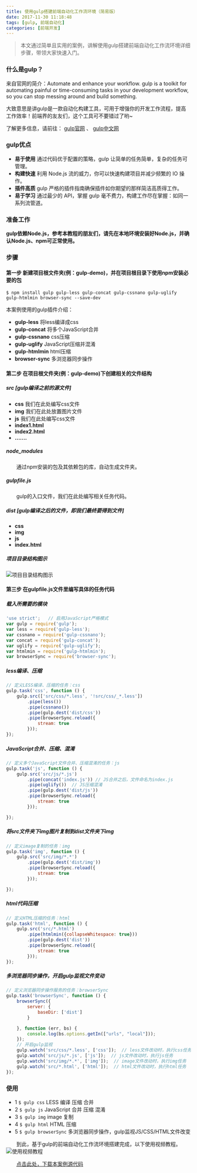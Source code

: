 ```yaml
---
title: 使用gulp搭建前端自动化工作流环境（简易版）
date: 2017-11-30 11:18:48
tags: [gulp, 前端自动化]
categories: [前端开发]
---
```

> 本文通过简单且实用的案例，讲解使用gulp搭建前端自动化工作流环境详细步骤，带领大家快速入门。

### 什么是gulp？
来自官网的简介：Automate and enhance your workflow. gulp is a toolkit for automating painful or time-consuming tasks in your development workflow, so you can stop messing around and build something.  

大致意思是讲gulp是一款自动化构建工具，可用于增强你的开发工作流程，提高工作效率！前端界的友友们，这个工具可不要错过了哟~

了解更多信息，请前往： [gulp官网](https://gulpjs.com/) 、 [gulp中文网](http://www.gulpjs.com.cn/)  


### gulp优点
- **易于使用** 通过代码优于配置的策略，gulp 让简单的任务简单，复杂的任务可管理。
- **构建快速** 利用 Node.js 流的威力，你可以快速构建项目并减少频繁的 IO 操作。
- **插件高质** gulp 严格的插件指南确保插件如你期望的那样简洁高质得工作。
- **易于学习** 通过最少的 API，掌握 gulp 毫不费力，构建工作尽在掌握：如同一系列流管道。

### 准备工作

**gulp依赖Node.js，参考本教程的朋友们，请先在本地环境安装好Node.js，并确认Node.js、npm可正常使用。**

### 步骤
#### 第一步 新建项目根文件夹(例：gulp-demo)，并在项目根目录下使用npm安装必要的包
```
$ npm install gulp gulp-less gulp-concat gulp-cssnano gulp-uglify gulp-htmlmin browser-sync --save-dev
```

本案例使用的gulp插件介绍：
- **gulp-less** 将less编译成css
- **gulp-concat** 将多个JavaScript合并
- **gulp-cssnano** css压缩
- **gulp-uglify** JavaScript压缩并混淆
- **gulp-htmlmin** html压缩
- **browser-sync** 多浏览器同步操作


#### 第二步 在项目根文件夹(例：gulp-demo)下创建相关的文件结构
##### src [gulp编译之前的源文件]
- **css** 我们在此处编写css文件
- **img** 我们在此处放置图片文件
- **js** 我们在此处编写css文件
- **index1.html** 
- **index2.html**
- **.......**

##### node_modules 
&emsp;&emsp;通过npm安装的包及其依赖包的库，自动生成文件夹。

##### gulpfile.js 
&emsp;&emsp;gulp的入口文件，我们在此处编写相关任务代码。

##### dist [gulp编译之后的文件，即我们最终要得到文件]
- **css** 
- **img**
- **js**
- **index.html**

##### 项目目录结构图示
![项目目录结构图示](http://ojzaff7fe.bkt.clouddn.com/gulp%E7%9B%AE%E5%BD%95%E7%BB%93%E6%9E%84.jpg)

#### 第三步 在gulpfile.js文件里编写具体的任务代码
##### 载入所需要的模块
```javascript
'use strict';   // 启用JavaScript严格模式 
var gulp = require('gulp');
var less = require('gulp-less');
var cssnano = require('gulp-cssnano');
var concat = require('gulp-concat');
var uglify = require('gulp-uglify');
var htmlmin = require('gulp-htmlmin');
var browserSync = require('browser-sync');
```

##### less编译、压缩
```javascript
// 定义LESS编译、压缩的任务：css
gulp.task('css', function () {
    gulp.src(['src/css/*.less', '!src/css/_*.less'])
        .pipe(less())
        .pipe(cssnano())
        .pipe(gulp.dest('dist/css'))
        .pipe(browserSync.reload({
            stream: true
        }));
});
```

##### JavaScript合并、压缩、混淆
```javascript
// 定义多个JavaScript文件合并、压缩混淆的任务：js
gulp.task('js', function () {
    gulp.src('src/js/*.js')
        .pipe(concat('index.js')) // JS合并之后，文件命名为index.js
        .pipe(uglify())  // JS压缩混淆
        .pipe(gulp.dest('dist/js'))
        .pipe(browserSync.reload({
            stream: true
        }));

});
```

##### 将src文件夹下img图片复制到dist文件夹下img
```javascript
// 定义image复制的任务：img
gulp.task('img', function () {
    gulp.src('src/img/*.*')
        .pipe(gulp.dest('dist/img'))
        .pipe(browserSync.reload({
            stream: true
        }));

});
```

##### html代码压缩
```javascript
// 定义HTML压缩的任务：html
gulp.task('html', function () {
    gulp.src('src/*.html')
        .pipe(htmlmin({collapseWhitespace: true}))
        .pipe(gulp.dest('dist'))
        .pipe(browserSync.reload({
            stream: true
        }));
});
```

##### 多浏览器同步操作，开启gulp监视文件变动
```javascript
// 定义浏览器同步操作服务的任务：browserSync
gulp.task('browserSync', function () {
    browserSync({
        server: {
            baseDir: ['dist']
        }

    }, function (err, bs) {
        console.log(bs.options.getIn(["urls", "local"]));
    });
    // 开启gulp监视
    gulp.watch('src/css/*.less', ['css']);  // less文件改动时，执行css任务
    gulp.watch('src/js/*.js', ['js']);  // js文件改动时，执行js任务
    gulp.watch('src/img/*.*', ['img']);  // image文件改动时，执行img任务
    gulp.watch('src/*.html', ['html']);  // html文件改动时，执行html任务
});
```

### 使用
- 1 `$ gulp css` LESS 编译 压缩 合并
- 2 `$ gulp js` JavaScript 合并 压缩 混淆
- 3 `$ gulp img` image 复制
- 4 `$ gulp html` HTML 压缩
- 5 `$ gulp browserSync` 多浏览器同步操作，gulp监视JS/CSS/HTML文件改变

&emsp;&emsp;到此，基于gulp的前端自动化工作流环境搭建完成，以下使用视频教程。
![使用视频教程](http://ojzaff7fe.bkt.clouddn.com/gulp%E5%89%8D%E7%AB%AF%E8%87%AA%E5%8A%A8%E5%8C%96%E5%B7%A5%E4%BD%9C%E6%B5%81%E7%8E%AF%E5%A2%83%E4%BD%BF%E7%94%A8%E6%95%99%E7%A8%8B.gif)

&emsp;&emsp;[点击此处，下载本案例源代码](https://github.com/itPoet/gulp)